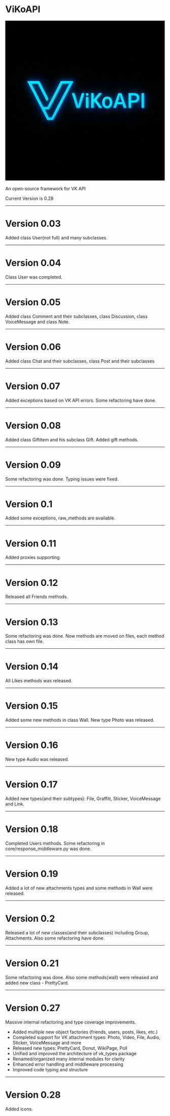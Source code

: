 # ViKoAPI

<p align="center">
  <img src=".github/ViKoAPI main-logo.png" alt="ViKoAPI MainLogo"/>
</p>

An open-source framework for VK API

Current Version is 0.28

---
# Version 0.03
Added class User(not full) and many subclasses.

---

# Version 0.04
Class User was completed.

---

# Version 0.05
Added class Comment and their subclasses, class Discussion, class VoiceMessage and class Note.

---

# Version 0.06
Added class Chat and their subclasses, class Post and their subclasses

---

# Version 0.07
Added exceptions based on VK API errors. Some refactoring have done.

---

# Version 0.08
Added class GiftItem and his subclass Gift. Added gift methods.

---

# Version 0.09
Some refactoring was done. Typing issues were fixed.

---

# Version 0.1
Added some exceptions, raw_methods are available.

---

# Version 0.11
Added proxies supporting.

---

# Version 0.12
Released all Friends methods.

---

# Version 0.13
Some refactoring was done. Now methods are moved on files, each method class has own file.

---

# Version 0.14
All Likes methods was released.

---

# Version 0.15
Added some new methods in class Wall. New type Photo was released.

---

# Version 0.16
New type Audio was released.

---

# Version 0.17
Added new types(and their subtypes): File, Graffiti, Sticker, VoiceMessage and Link.

---

# Version 0.18
Completed Users methods. Some refactoring in core/response_middleware.py was done.

---

# Version 0.19
Added a lot of new attachments types and some methods in Wall were released.

---

# Version 0.2
Released a lot of new classes(and their subclasses) including Group, Attachments. Also some refactoring have done.

---

# Version 0.21
Some refactoring was done. Also some methods(wall) were released and added new class - PrettyCard.

---

# Version 0.27
Massive internal refactoring and type coverage improvements.

- Added multiple new object factories (friends, users, posts, likes, etc.)
- Completed support for VK attachment types: Photo, Video, File, Audio, Sticker, VoiceMessage and more
- Released new types: PrettyCard, Donut, WikiPage, Poll
- Unified and improved the architecture of vk_types package
- Renamed/organized many internal modules for clarity
- Enhanced error handling and middleware processing
- Improved code typing and structure

---

# Version 0.28
Added icons.

